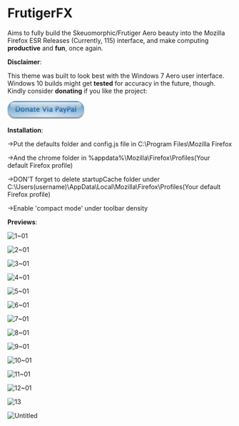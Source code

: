 # FrutigerFX
Aims to fully build the Skeuomorphic/Frutiger Aero beauty into the Mozilla Firefox ESR Releases (Currently, 115) interface, and make computing **productive** and **fun**, once again.

**Disclaimer**: 

 This theme was built to look best with the Windows 7 Aero user interface.
 Windows 10 builds might get **tested** for accuracy in the future, though.
 Kindly consider **donating** if you like the project:
 
[![Donate](https://raw.githubusercontent.com/clifford269/FrutigerFX/main/donate_button.PNG)](https://www.paypal.com/paypalme/clifford269)
            
**Installation**:

->Put the defaults folder and config.js file in C:\Program Files\Mozilla Firefox

->And the chrome folder in %appdata%\Mozilla\Firefox\Profiles\(Your default Firefox profile)

->DON'T forget to delete startupCache folder under C:\Users\(username)\AppData\Local\Mozilla\Firefox\Profiles\(Your default Firefox profile)

->Enable 'compact mode' under toolbar density

**Previews**:

![1~01](https://github.com/user-attachments/assets/deca03d5-ed8d-4c43-b3f3-394d0cd3d21a)

![2~01](https://github.com/user-attachments/assets/609a19e0-9b18-49e8-bdc7-45dbd2e4b12b)

![3~01](https://github.com/user-attachments/assets/dd7ce923-dfb6-496a-94eb-0e447fc6e7cc)

![4~01](https://github.com/user-attachments/assets/a2c2f9e2-4f5a-4e74-877c-5b124aa38fd6)

![5~01](https://github.com/user-attachments/assets/f4d87f7c-cdfb-4edd-8507-b0003ff52eae)

![6~01](https://github.com/user-attachments/assets/0c43d0e3-eaed-486b-a939-74b5eb7a1393)

![7~01](https://github.com/user-attachments/assets/8bc6bc62-0e4e-4ea8-ae6a-cca9edfab542)

![8~01](https://github.com/user-attachments/assets/a6ca3a73-0b1f-4c2c-b0f3-ed8f1f4ea2df)

![9~01](https://github.com/user-attachments/assets/5499cbf5-8d9c-4d23-b4b7-56bbcd1ffc98)

![10~01](https://github.com/user-attachments/assets/5a7ac4f7-71f2-45d5-858c-4254e72f0d90)

![11~01](https://github.com/user-attachments/assets/a7dce3e3-fe8b-4d8c-9733-ecbde4104679)

![12~01](https://github.com/user-attachments/assets/ed9aa844-4b90-47e4-ae31-8433acfa1dc9)

![13](https://github.com/user-attachments/assets/e6fac906-eb57-4427-9a98-98e9311fe2bb)

![Untitled](https://github.com/user-attachments/assets/5549a303-2cfc-4f1b-84e7-e684b5158de3)

